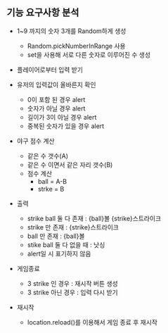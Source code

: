 ## 기능 요구사항 분석

- 1~9 까지의 숫자 3개를 Random하게 생성

  - Random.pickNumberInRange 사용
  - set을 사용해 서로 다른 숫자로 이루어진 수 생성

- 플레이어로부터 입력 받기

- 유저의 입력값이 올바른지 확인

  - 0이 포함 된 경우 alert
  - 숫자가 아닐 경우 alert
  - 길이가 3이 아닐 경우 alert
  - 중복된 숫자가 있을 경우 alert

- 야구 점수 계산

  - 같은 수 갯수(A)
  - 같은 수 이면서 같은 자리 갯수(B)
  - 점수 계산
    - ball = A-B
    - strke = B

- 출력

  - strike ball 둘 다 존재 : {ball}볼 {strike}스트라이크
  - strike 만 존재 : {strike}스트라이크
  - ball 만 존재 : {ball}볼
  - stike ball 둘 다 없을 때 : 낫싱
  - alert일 시 표기하지 않음

- 게임종료

  - 3 strike 인 경우 : 재시작 버튼 생성
  - 3 strike 아닌 경우 : 입력 다시 받기

- 재시작

  - location.reload()를 이용해서 게임 종료 후 재시작
